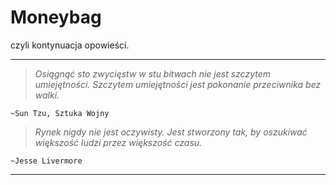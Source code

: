 # Moneybag

czyli kontynuacja opowieści.
*******

> *Osiągnąć sto zwycięstw w stu bitwach nie jest szczytem umiejętności. Szczytem umiejętności jest pokonanie przeciwnika bez walki.*

    ~Sun Tzu, Sztuka Wojny

> *Rynek nigdy nie jest oczywisty. Jest stworzony tak, by oszukiwać większość ludzi przez większość czasu.*

    ~Jesse Livermore

*******
